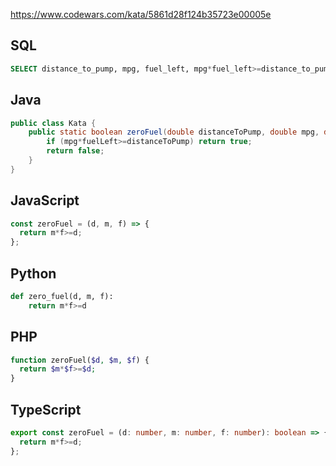 https://www.codewars.com/kata/5861d28f124b35723e00005e

## SQL
```sql
SELECT distance_to_pump, mpg, fuel_left, mpg*fuel_left>=distance_to_pump AS res FROM zerofuel
```

## Java
```java
public class Kata {
    public static boolean zeroFuel(double distanceToPump, double mpg, double fuelLeft) {
        if (mpg*fuelLeft>=distanceToPump) return true;
        return false;
    }
}
```

## JavaScript
```js
const zeroFuel = (d, m, f) => {
  return m*f>=d;
};
```

## Python
```python
def zero_fuel(d, m, f):
    return m*f>=d
```

## PHP
```php
function zeroFuel($d, $m, $f) {
  return $m*$f>=$d;
}
```

## TypeScript
```ts
export const zeroFuel = (d: number, m: number, f: number): boolean => {
  return m*f>=d;
};
```